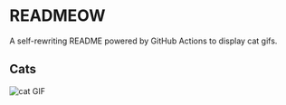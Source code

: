 # READMEOW

A self-rewriting README powered by GitHub Actions to display cat gifs.

## Cats

![cat GIF](https://media3.giphy.com/media/6byDVsPwzrz9K/200.gif?cid=9acd02dablm4w5jkzrsjyhckvz2h75bltrnxic3xe50opseh&ep=v1_gifs_search&rid=200.gif&ct=g)
